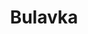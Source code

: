 ---
layout: home

title: Bulavka
titleTemplate: Integration

hero:
  text: Bulavka API Integration
  tagline: Гайд / техническая документация для разработчиков.
  actions:
    - theme: brand
      text: Начать знакомство
      link: /guide/getting-started
    - theme: alt
      text: Личный кабинет
      link: https://business.bulavka.uz/console

features:
  - title: Большой охват
    details: Освещение ваших товаров в рекламе, блоге и социальных сетях, получение заказов со всей территории Узбекистана
  - title: Увеличение продаж
    details: Размещение товаров на площадке с тысячами посетителей, большая база постоянных покупателей
  - title: Кабинет продавца
    details: Статистика продаж, добавление / управление товарами и многое другое
---